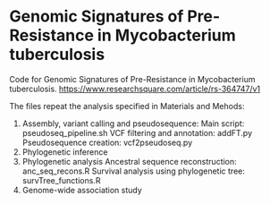 # Genomic Signatures of Pre-Resistance in Mycobacterium tuberculosis

Code for Genomic Signatures of Pre-Resistance in Mycobacterium tuberculosis.
https://www.researchsquare.com/article/rs-364747/v1

The files repeat the analysis specified in Materials and Mehods:
1) Assembly, variant calling and pseudosequence:
        Main script: pseudoseq_pipeline.sh
        VCF filtering and annotation: addFT.py
        Pseudosequence creation: vcf2pseudoseq.py
2) Phylogenetic inference
3) Phylogenetic analysis
        Ancestral sequence reconstruction: anc_seq_recons.R
        Survival analysis using phylogenetic tree: survTree_functions.R
5) Genome-wide association study



